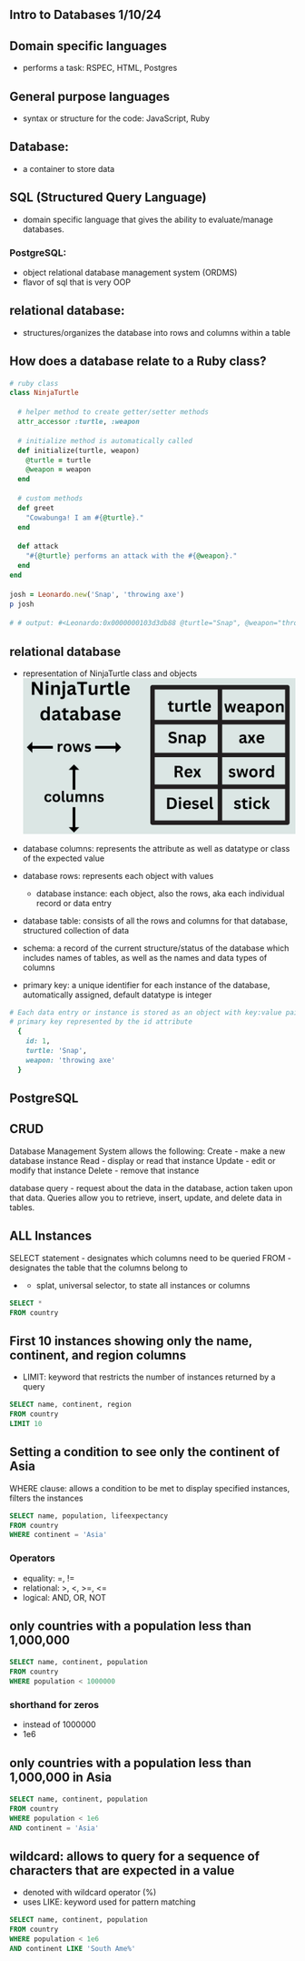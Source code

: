 ## Intro to Databases 1/10/24

## Domain specific languages
- performs a task: RSPEC, HTML, Postgres

## General purpose languages
-  syntax or structure for the code: JavaScript, Ruby

## Database:
- a container to store data

## SQL (Structured Query Language)
- domain specific language that gives the ability to evaluate/manage databases. 

### PostgreSQL: 
- object relational database management system (ORDMS)
- flavor of sql that is very OOP

## relational database: 
- structures/organizes the database into rows and columns within a table

## How does a database relate to a Ruby class?
```rb
# ruby class
class NinjaTurtle

  # helper method to create getter/setter methods 
  attr_accessor :turtle, :weapon
  
  # initialize method is automatically called
  def initialize(turtle, weapon)
    @turtle = turtle
    @weapon = weapon
  end

  # custom methods
  def greet
    "Cowabunga! I am #{@turtle}."
  end

  def attack
    "#{@turtle} performs an attack with the #{@weapon}."
  end
end

josh = Leonardo.new('Snap', 'throwing axe')
p josh

# # output: #<Leonardo:0x0000000103d3db88 @turtle="Snap", @weapon="throwing axe">
```

## relational database 
- representation of NinjaTurtle class and objects
![Relational Database](assets/database.png)

- database columns: represents the attribute as well as datatype or class of the expected value

- database rows: represents each object with values
    - database instance: each object, also the rows, aka each individual record or data entry

- database table: consists of all the rows and columns for that database, structured collection of data

- schema: a record of the current structure/status of the database which includes names of tables, as well as the names and data types of columns

- primary key: a unique identifier for each instance of the database, automatically assigned, default datatype is integer

```rb
# Each data entry or instance is stored as an object with key:value pairs
# primary key represented by the id attribute
  {
    id: 1, 
    turtle: 'Snap',
    weapon: 'throwing axe'
  }
```

## PostgreSQL

## CRUD
Database Management System allows the following:
Create - make a new database instance
Read - display or read that instance
Update - edit or modify that instance
Delete - remove that instance

database query - request about the data in the database, action taken upon that data. Queries allow you to retrieve, insert, update, and delete data in tables.

## ALL Instances
SELECT statement - designates which columns need to be queried
FROM - designates the table that the columns belong to
* - splat, universal selector, to state all instances or columns

```sql
SELECT *
FROM country
```

## First 10 instances showing only the name, continent, and region columns
- LIMIT: keyword that restricts the number of instances returned by a query
```sql
SELECT name, continent, region
FROM country
LIMIT 10
```

## Setting a condition to see only the continent of Asia
WHERE clause: allows a condition to be met to display specified instances, filters the instances
```sql
SELECT name, population, lifeexpectancy
FROM country
WHERE continent = 'Asia'
```
### Operators
- equality: =, !=
- relational: >, <, >=, <=
- logical: AND, OR, NOT

## only countries with a population less than 1,000,000
```sql
SELECT name, continent, population
FROM country
WHERE population < 1000000
```
### shorthand for zeros
- instead of 1000000
- 1e6

## only countries with a population less than 1,000,000 in Asia
```sql
SELECT name, continent, population
FROM country
WHERE population < 1e6 
AND continent = 'Asia'
```

## wildcard: allows to query for a sequence of characters that are expected in a value
- denoted with wildcard operator (%)
- uses LIKE: keyword used for pattern matching
```sql
SELECT name, continent, population
FROM country
WHERE population < 1e6 
AND continent LIKE 'South Ame%'
```
